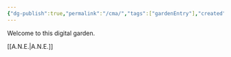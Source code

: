 ```yaml
---
{"dg-publish":true,"permalink":"/cma/","tags":["gardenEntry"],"created":"2025-04-13T15:40:15.834-05:00","updated":"2025-04-13T16:42:53.879-05:00"}
---
```


Welcome to this digital garden.

[[A.N.E.\|A.N.E.]]